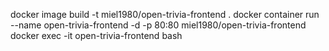 docker image build -t miel1980/open-trivia-frontend .
docker container run --name open-trivia-frontend -d -p 80:80 miel1980/open-trivia-frontend
docker exec -it open-trivia-frontend bash